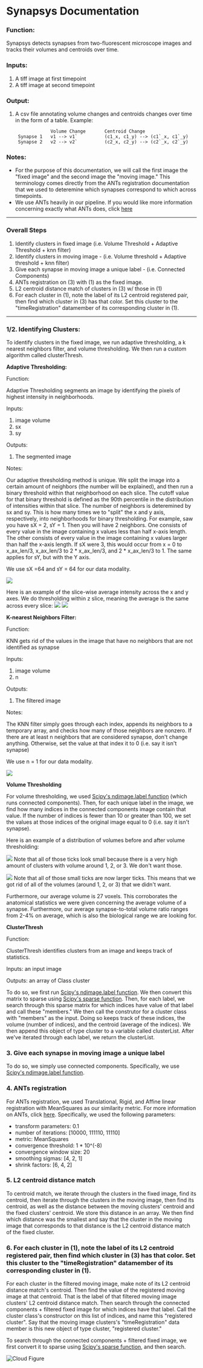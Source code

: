 # Synapsys Documentation

### Function:
Synapsys detects synapses from two-fluorescent microscope images and tracks their volumes and centroids over time.

### Inputs:
1. A tiff image at first timepoint
2. A tiff image at second timepoint

### Output:
1. A csv file annotating volume changes and centroids changes over time in the form of a table. Example: 

					Volume Change		Centroid Change
		Synapse 1	v1 --> v1`			(c1_x, c1_y) --> (c1`_x, c1`_y)
        Synapse 2	v2 --> v2`			(c2_x, c2_y) --> (c2`_x, c2`_y)

### Notes:
* For the purpose of this documentation, we will call the first image the "fixed image" and the second image the "moving image." This terminology comes directly from the ANTs registration documentation that we used to deteremine which synapses correspond to which across timepoints.
* We use ANTs heavily in our pipeline. If you would like more information concerning exactly what ANTs does, click [here](http://stnava.github.io/ANTs/_)
_____________________________________________________________________________
### Overall Steps

1. Identify clusters in fixed image (i.e. Volume Threshold + Adaptive Threshold + knn filter)
2. Identify clusters in moving image - (i.e. Volume threshold + Adaptive threshold + knn filter)
3. Give each synapse in moving image a unique label - (i.e. Connected Components)
3. ANTs registration on (3) with (1) as the fixed image.
4. L2 centroid distance match of clusters in (3) w/ those in (1) 
5. For each cluster in (1), note the label of its L2 centroid registered pair, then find which cluster in (3) has that color. Set this cluster to the "timeRegistration" datamember of its corresponding cluster in (1).
_____________________________________________________________________________

### 1/2. Identifying Clusters:

To identify clusters in the fixed image, we run adaptive thresholding, a k nearest neighbors filter, and volume thresholding. We then run a custom algorithm called clusterThresh.

**Adaptive Thresholding:**

Function: 

Adaptive Thresholding segments an image by identifying the pixels of highest intensity in neighborhoods. 

Inputs: 
1. image volume
2. sx
3. sy

Outputs: 
1. The segmented image

Notes:

Our adaptive thresholding method is unique. We split the image into a certain amount of neighbors (the number will be explained), and then run a binary threshold within that neighborhood on each slice. The cutoff value for that binary threshold is defined as the 90th percentile in the distribution of intensities within that slice. The number of neighbors is deteremined by sx and sy. This is how many times we to "split" the x and y axis, respectively, into neighborhoods for binary thresholding. For example, saw you have sX = 2, sY = 1. Then you will have 2 neighbors. One consists of every value in the image containing x values less than half x-axis length. The other consists of every value in the image containing x values larger than half the x-axis length. If sX were 3, this would occur from x = 0 to x_ax_len/3, x_ax_len/3 to 2 * x_ax_len/3, and 2 * x_ax_len/3 to 1. The same applies for sY, but with the Y axis. 

We use sX =64 and sY = 64 for our data modality.

![](https://github.com/NeuroDataDesign/pan-synapse/blob/master/figures/exampleAdaptive.png?raw=true)

Here is an example of the slice-wise average intensity across the x and y axes. We do thresholding within z slice, meaning the average is the same across every slice: 
![](https://github.com/NeuroDataDesign/pan-synapse/blob/master/figures/xplot.png?raw=true)
![](https://github.com/NeuroDataDesign/pan-synapse/blob/master/figures/yplot.png?raw=true)

**K-nearest Neighbors Filter:**

Function: 

KNN gets rid of the values in the image that have no neighbors that are not identified as synapse

Inputs: 
1. image volume
2. n

Outputs: 
1. The filtered image

Notes:

The KNN filter simply goes through each index, appends its neighbors to a temporary array, and checks how many of those neighbors are nonzero. If there are at least n neighbors that are considered synapse, don't change anything. Otherwise, set the value at that index it to 0 (i.e. say it isn't synapse) 

We use n = 1 for our data modality.

![](https://github.com/NeuroDataDesign/pan-synapse/blob/master/figures/exampleKNN.png?raw=true)

**Volume Thresholding** 

For volume thresholding, we used [Scipy's ndimage.label function](https://docs.scipy.org/doc/scipy-0.14.0/reference/generated/scipy.ndimage.measurements.label.html) (which runs connected components). Then, for each unique label in the image, we find how many indices in the connected components image contain that value. If the number of indices is fewer than 10 or greater than 100, we set the values at those indices of the original image equal to 0 (i.e. say it isn't synapse).

Here is an example of a distribution of volumes before and after volume thresholding: 

![](https://github.com/NeuroDataDesign/pan-synapse/blob/master/figures/BeforeThresholding.png?raw=true)
Note that all of those ticks look small because there is a very high amount of clusters with volume around 1, 2, or 3. We don't want those. 

![](https://github.com/NeuroDataDesign/pan-synapse/blob/master/figures/AfterThresholding.png?raw=true)
Note that all of those small ticks are now larger ticks. This means that we got rid of all of the volumes (around 1, 2, or 3) that we didn't want. 

Furthermore, our average volume is 27 voxels. This corroborates the anatomical statistics we were given concerning the average volume of a synapse. Furthermore, our average synapse-to-total volume ratio ranges from 2-4% on average, which is also the biological range we are looking for.


**ClusterThresh**

Function: 

ClusterThresh identifies clusters from an image and keeps track of statistics.

Inputs: an input image

Outputs: an array of Class cluster

To do so, we first run [Scipy's ndimage.label function](https://docs.scipy.org/doc/scipy-0.14.0/reference/generated/scipy.ndimage.measurements.label.html). We then convert this matrix to sparse using [Scipy's sparse function](https://docs.scipy.org/doc/scipy/reference/sparse.html). Then, for each label, we search through this sparse matrix for which indices have value of that label and call these "members." We then call the construtor for a cluster class with "members" as the input. Doing so keeps track of these indices, the volume (number of indices), and the centroid (average of the indices). We then append this object of type cluster to a variable called clusterList. After we've iterated through each label, we return the clusterList.
	

### 3. Give each synapse in moving image a unique label 

To do so, we simply use connected components. Specifically, we use [Scipy's ndimage.label function](https://docs.scipy.org/doc/scipy-0.14.0/reference/generated/scipy.ndimage.measurements.label.html).

### 4. ANTs registration

For ANTs registration, we used Translational, Rigid, and Affine linear registration with MeanSquares as our similarity metric. For more information on ANTs, click [here](http://stnava.github.io/ANTs/_). Specifically, we used the following parameters: 
* transform parameters: 0.1
* number of iterations: [10000, 111110, 11110]
* metric: MeanSquares
* convergence threshold: 1 * 10^(-8)
* convergence window size: 20
* smoothing sigmas: [4, 2, 1]
* shrink factors: [6, 4, 2]

### 5. L2 centroid distance match 

To centroid match, we iterate through the clusters in the fixed image, find its centroid, then iterate through the clusters in the moving image, then find its centroid, as well as the distance between the moving clusters' centroid and the fixed clusters' centroid. We store this distance in an array. We then find which distance was the smallest and say that the cluster in the moving image that corresponds to that distance is the L2 centroid distance match of the fixed cluster.

### 6. For each cluster in (1), note the label of its L2 centroid registered pair, then find which cluster in (3) has that color. Set this cluster to the "timeRegistration" datamember of its corresponding cluster in (1).

For each cluster in the filtered moving image, make note of its L2 centroid distance match's centroid. Then find the value of the registered moving image at that centroid. That is the label of that filtered moving image clusters' L2 centroid distance match. Then search through the connected components + filtered fixed image for which indices have that label. Call the cluster class's constructor on this list of indices, and name this "registered cluster". Say that the moving image clusters's "timeRegistration" data member is this new object of type cluster, "registered cluster." 

To search through the connected components + filtered fixed image, we first convert it to sparse using [Scipy's sparse function](https://docs.scipy.org/doc/scipy/reference/sparse.html), and then search. 

![Cloud Figure](https://github.com/NeuroDataDesign/pan-synapse/blob/master/figures/Screen%20Shot%202017-04-10%20at%205.11.16%20PM.png)
